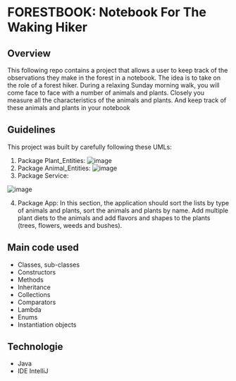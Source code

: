 # FORESTBOOK: Notebook For The Waking Hiker
## Overview
This following repo contains a project that allows a user to keep track of the observations they make in the forest in a notebook. The idea is to take on the role of a forest hiker. During a relaxing Sunday morning walk, you will come face to face with a number of animals and plants. Closely you measure all the characteristics of the animals and plants. And keep track of these animals and plants in your notebook
## Guidelines
This project was built by carefully following these UMLs:
1. Package Plant_Entities:
![image](https://user-images.githubusercontent.com/46483286/210216638-c97d629b-45f3-4b13-b2c4-ea45b3fe50ee.png)
2. Package Animal_Entities:
![image](https://user-images.githubusercontent.com/46483286/210216174-0bb4b169-8821-4d43-a2b7-bffb166a96d5.png)
3. Package Service:

![image](https://user-images.githubusercontent.com/46483286/210216799-bb652e73-35e6-45ee-9285-6722a6c903d5.png)

4. Package App:
In this section, the application should sort the lists by type of animals and plants, sort the animals and plants by name. Add multiple plant diets to the animals and add flavors and shapes to the plants (trees, flowers, weeds and bushes).
## Main code used
- Classes, sub-classes
- Constructors
- Methods
- Inheritance
- Collections
- Comparators
- Lambda
- Enums
- Instantiation objects
## Technologie
- Java
- IDE IntelliJ
